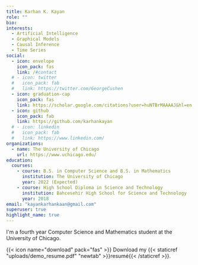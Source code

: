 ```yaml
---
title: Karhan K. Kayan
role: ""
bio: 
interests:
  - Artificial Intelligence
  - Graphical Models
  - Causal Inference
  - Time Series
social:
  - icon: envelope
    icon_pack: fas
    link: /#contact
  # - icon: twitter
  #   icon_pack: fab
  #   link: https://twitter.com/GeorgeCushen
  - icon: graduation-cap
    icon_pack: fas
    link: https://scholar.google.com/citations?user=huNTBrMAAAAJ&hl=en
  - icon: github
    icon_pack: fab
    link: https://github.com/karhankayan
  # - icon: linkedin
  #   icon_pack: fab
  #   link: https://www.linkedin.com/
organizations:
  - name: The University of Chicago
    url: https://www.uchicago.edu/
education:
  courses:
    - course: B.S. in Computer Science and B.S. in Mathematics
      institution: The University of Chicago
      year: 2022 (Expected)
    - course: High School Diploma in Science and Technology
      institution: Bahcesehir High School for Science and Technology
      year: 2018
email: "kayankarhankaan@gmail.com"
superuser: true
highlight_name: true
---
```

I'm a fourth year Computer Science and Mathematics student at the University of Chicago. 

{{< icon name="download" pack="fas" >}} Download my {{< staticref "uploads/demo_resume.pdf" "newtab" >}}resumé{{< /staticref >}}.
